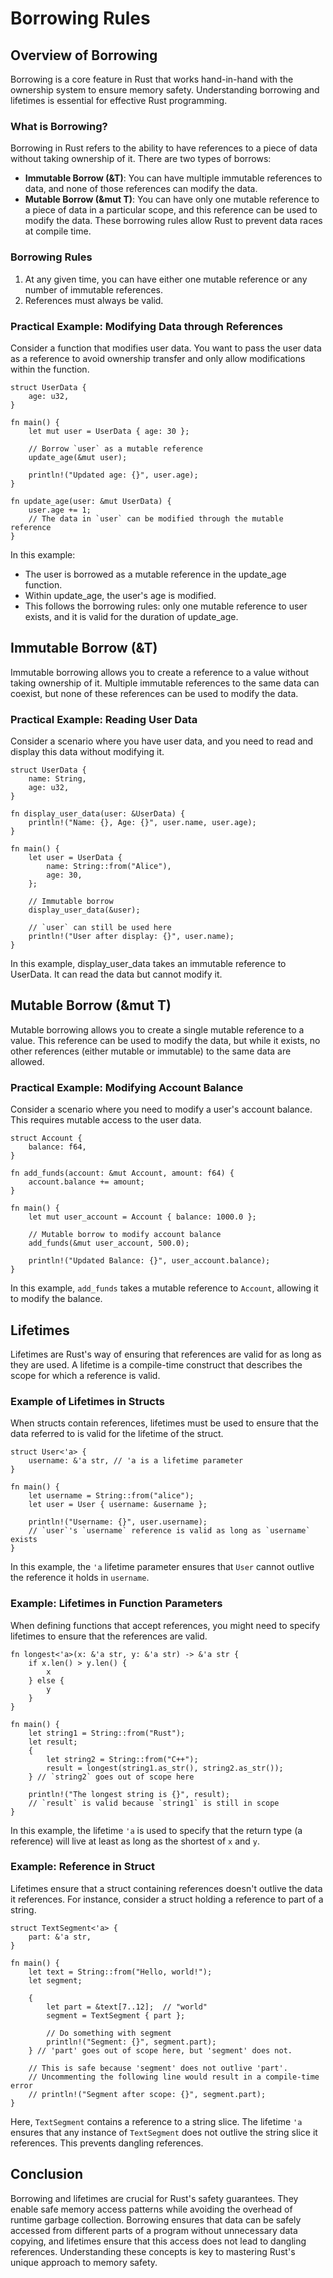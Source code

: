 # Borrowing Rules

<show-structure for="chapter" depth="1"/>

## Overview of Borrowing

Borrowing is a core feature in Rust that works hand-in-hand with the ownership system to ensure memory safety.
Understanding borrowing and lifetimes is essential for effective Rust programming.

### What is Borrowing?

Borrowing in Rust refers to the ability to have references to a piece of data without taking ownership of it. There are
two types of borrows:

- **Immutable Borrow (&T)**: You can have multiple immutable references to data, and none of those references can modify
  the data.
- **Mutable Borrow (&mut T)**: You can have only one mutable reference to a piece of data in a particular scope, and
  this reference can be used to modify the data. These borrowing rules allow Rust to prevent data races at compile time.

### Borrowing Rules

1. At any given time, you can have either one mutable reference or any number of immutable references.
2. References must always be valid.

### Practical Example: Modifying Data through References

Consider a function that modifies user data. You want to pass the user data as a reference to avoid ownership transfer
and only allow modifications within the function.

```text
struct UserData {
    age: u32,
}

fn main() {
    let mut user = UserData { age: 30 };

    // Borrow `user` as a mutable reference
    update_age(&mut user);

    println!("Updated age: {}", user.age);
}

fn update_age(user: &mut UserData) {
    user.age += 1;
    // The data in `user` can be modified through the mutable reference
}

```

In this example:

- The user is borrowed as a mutable reference in the update_age function.
- Within update_age, the user's age is modified.
- This follows the borrowing rules: only one mutable reference to user exists, and it is valid for the duration of
  update_age.

## Immutable Borrow (&T)

Immutable borrowing allows you to create a reference to a value without taking ownership of it. Multiple immutable
references to the same data can coexist, but none of these references can be used to modify the data.

### Practical Example: Reading User Data

Consider a scenario where you have user data, and you need to read and display this data without modifying it.

```text
struct UserData {
    name: String,
    age: u32,
}

fn display_user_data(user: &UserData) {
    println!("Name: {}, Age: {}", user.name, user.age);
}

fn main() {
    let user = UserData {
        name: String::from("Alice"),
        age: 30,
    };

    // Immutable borrow
    display_user_data(&user);

    // `user` can still be used here
    println!("User after display: {}", user.name);
}

```

In this example, display_user_data takes an immutable reference to UserData. It can read the data but cannot modify it.

## Mutable Borrow (&mut T)

Mutable borrowing allows you to create a single mutable reference to a value. This reference can be used to modify the
data, but while it exists, no other references (either mutable or immutable) to the same data are allowed.

### Practical Example: Modifying Account Balance

Consider a scenario where you need to modify a user's account balance. This requires mutable access to the user data.

```text
struct Account {
    balance: f64,
}

fn add_funds(account: &mut Account, amount: f64) {
    account.balance += amount;
}

fn main() {
    let mut user_account = Account { balance: 1000.0 };

    // Mutable borrow to modify account balance
    add_funds(&mut user_account, 500.0);

    println!("Updated Balance: {}", user_account.balance);
}

```

In this example, `add_funds` takes a mutable reference to `Account`, allowing it to modify the balance.

## Lifetimes

Lifetimes are Rust's way of ensuring that references are valid for as long as they are used. A lifetime is a
compile-time construct that describes the scope for which a reference is valid.

### Example of Lifetimes in Structs

When structs contain references, lifetimes must be used to ensure that the data referred to is valid for the lifetime of
the struct.

```text
struct User<'a> {
    username: &'a str, // 'a is a lifetime parameter
}

fn main() {
    let username = String::from("alice");
    let user = User { username: &username };

    println!("Username: {}", user.username);
    // `user`'s `username` reference is valid as long as `username` exists
}

```

In this example, the `'a` lifetime parameter ensures that `User` cannot outlive the reference it holds in `username`.

### Example: Lifetimes in Function Parameters

When defining functions that accept references, you might need to specify lifetimes to ensure that the references are
valid.

```text
fn longest<'a>(x: &'a str, y: &'a str) -> &'a str {
    if x.len() > y.len() {
        x
    } else {
        y
    }
}

fn main() {
    let string1 = String::from("Rust");
    let result;
    {
        let string2 = String::from("C++");
        result = longest(string1.as_str(), string2.as_str());
    } // `string2` goes out of scope here

    println!("The longest string is {}", result);
    // `result` is valid because `string1` is still in scope
}

```

In this example, the lifetime `'a` is used to specify that the return type (a reference) will live at least as long as
the shortest of `x` and `y`.

### Example: Reference in Struct

Lifetimes ensure that a struct containing references doesn't outlive the data it references. For instance, consider a
struct holding a reference to part of a string.

```text
struct TextSegment<'a> {
    part: &'a str,
}

fn main() {
    let text = String::from("Hello, world!");
    let segment;

    {
        let part = &text[7..12];  // "world"
        segment = TextSegment { part };

        // Do something with segment
        println!("Segment: {}", segment.part);
    } // 'part' goes out of scope here, but 'segment' does not.

    // This is safe because 'segment' does not outlive 'part'.
    // Uncommenting the following line would result in a compile-time error
    // println!("Segment after scope: {}", segment.part);
}

```

Here, `TextSegment` contains a reference to a string slice. The lifetime `'a` ensures that any instance of `TextSegment`
does not outlive the string slice it references. This prevents dangling references.

## Conclusion

Borrowing and lifetimes are crucial for Rust's safety guarantees. They enable safe memory access patterns while avoiding
the overhead of runtime garbage collection. Borrowing ensures that data can be safely accessed from different parts of a
program without unnecessary data copying, and lifetimes ensure that this access does not lead to dangling references.
Understanding these concepts is key to mastering Rust's unique approach to memory safety.
